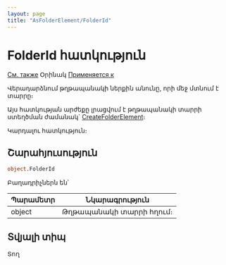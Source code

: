 ```yaml
---
layout: page
title: "AsFolderElement/FolderId"
---
```



# FolderId հատկություն

[См. также](../AsFoldElement.md) Օրինակ [Применяется к](../AsFoldElement.md)

Վերադարձնում թղթապանակի ներքին անունը, որի մեջ մտնում է տարրը։ 

Այս հատկության արժեքը լրացվում է թղթապանակի տարրի ստեղծման ժամանակ` [CreateFolderElement](../Functions/DocumentsCirculation/CreateFolderElement.html)։

Կարդալու հատկություն։

## Շարահյուսություն

``` vb
object.FolderId
```

Բաղադրիչներն են՝

| Պարամետր | Նկարագրություն |
|--|--|
| object | Թղթապանակի տարրի հղում։ |

## Տվյալի տիպ

Տող
